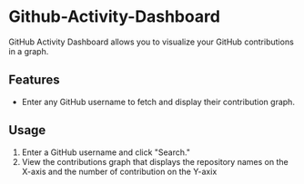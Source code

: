# Github-Activity-Dashboard

GitHub Activity Dashboard allows you to visualize your GitHub contributions in a graph.

## Features

- Enter any GitHub username to fetch and display their contribution graph.

## Usage

1. Enter a GitHub username and click "Search."
2. View the contributions graph that displays the repository names on the X-axis and the number of contribution on the Y-axix
